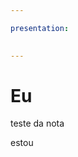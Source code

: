 ```yaml
---

presentation:
  

---
```


<!-- slide  -->
# Eu
<!-- slide  -->
teste da nota
<!-- slide vertical=true -->
estou
